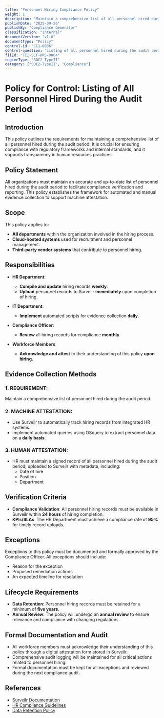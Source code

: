 ```yaml
---
title: "Personnel Hiring Compliance Policy"
weight: 1
description: "Maintain a comprehensive list of all personnel hired during the audit period for compliance and transparency."
publishDate: "2025-09-26"
publishBy: "Compliance Generator"
classification: "Internal"
documentVersion: "v1.0"
documentType: "Policy"
control-id: "CC1-0006"
control-question: "Listing of all personnel hired during the audit period"
fiiId: "FII-SCF-HRS-0004"
regimeType: "SOC2-TypeII"
category: ["SOC2-TypeII", "Compliance"]
---
```


# Policy for Control: Listing of All Personnel Hired During the Audit Period

## Introduction
This policy outlines the requirements for maintaining a comprehensive list of all personnel hired during the audit period. It is crucial for ensuring compliance with regulatory frameworks and internal standards, and it supports transparency in human resources practices.

## Policy Statement
All organizations must maintain an accurate and up-to-date list of personnel hired during the audit period to facilitate compliance verification and reporting. This policy establishes the framework for automated and manual evidence collection to support machine attestation.

## Scope
This policy applies to:
- **All departments** within the organization involved in the hiring process.
- **Cloud-hosted systems** used for recruitment and personnel management.
- **Third-party vendor systems** that contribute to personnel hiring.

## Responsibilities
- **HR Department**:
  - **Compile and update** hiring records **weekly**.
  - **Upload** personnel records to Surveilr **immediately** upon completion of hiring.
  
- **IT Department**:
  - **Implement** automated scripts for evidence collection **daily**.
  
- **Compliance Officer**:
  - **Review** all hiring records for compliance **monthly**.
  
- **Workforce Members**:
  - **Acknowledge and attest** to their understanding of this policy **upon hiring**.

## Evidence Collection Methods

### 1. REQUIREMENT:
Maintain a comprehensive list of personnel hired during the audit period.

### 2. MACHINE ATTESTATION:
- Use Surveilr to automatically track hiring records from integrated HR systems.
- Implement automated queries using OSquery to extract personnel data on a **daily basis**.

### 3. HUMAN ATTESTATION:
- HR must maintain a signed record of all personnel hired during the audit period, uploaded to Surveilr with metadata, including:
  - Date of hire
  - Position
  - Department

## Verification Criteria
- **Compliance Validation**: All personnel hiring records must be available in Surveilr within **24 hours** of hiring completion.
- **KPIs/SLAs**: The HR Department must achieve a compliance rate of **95%** for timely record uploads.

## Exceptions
Exceptions to this policy must be documented and formally approved by the Compliance Officer. All exceptions should include:
- Reason for the exception
- Proposed remediation actions
- An expected timeline for resolution

## Lifecycle Requirements
- **Data Retention**: Personnel hiring records must be retained for a minimum of **five years**.
- **Annual Review**: The policy will undergo an **annual review** to ensure relevance and compliance with changing regulations.

## Formal Documentation and Audit
- All workforce members must acknowledge their understanding of this policy through a digital attestation form stored in Surveilr.
- Comprehensive audit logging will be maintained for all critical actions related to personnel hiring.
- Formal documentation must be kept for all exceptions and reviewed during the next compliance audit.

## References
- [Surveilr Documentation](https://www.surveilr.com/docs)
- [HR Compliance Guidelines](https://www.hrcompliance.com/guidelines)
- [Data Retention Policy](https://www.organization.com/data-retention)